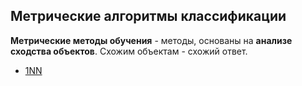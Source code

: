 ## Метрические алгоритмы классификации ##

**Метрические методы обучения** - методы, основаны на **анализе сходства объектов**. Схожим объектам - схожий ответ. 

+ [1NN](https://github.com/deviati0n/ML1/tree/master/SBS/1NN)
